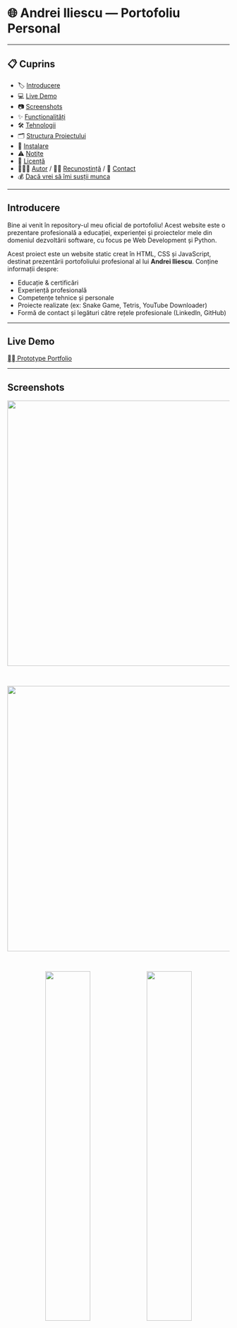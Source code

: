 # 🌐 Andrei Iliescu — Portofoliu Personal

---

## 📋 Cuprins
- 🏷️ [Introducere](#introducere)
- 💻 [Live Demo](#live-demo)
- 📷 [Screenshots](#screenshots)
- ✨ [Funcționalități](#funcționalități)
- 🛠️ [Tehnologii](#tehnologii)
- 🗂️ [Structura Proiectului](#structura-proiectului)
- 💾 [Instalare](#instalare)
- ⚠️ [Notițe](#notițe)
- 📜 [Licență](#licență)
- 👨🏻‍💻 [Autor](#autor--recunoștință--contact) / 🙏🏻 [Recunoștință](#autor--recunoștință--contact) / 📩 [Contact](#autor--recunoștință--contact)
- 💰 [Dacă vrei să îmi susții munca](#dacă-vrei-să-îmi-susții-munca)

---

## Introducere
Bine ai venit în repository-ul meu oficial de portofoliu! Acest website este o prezentare profesională a educației, experienței și proiectelor mele din domeniul dezvoltării software, cu focus pe Web Development și Python.

Acest proiect este un website static creat în HTML, CSS și JavaScript, destinat prezentării portofoliului profesional al lui **Andrei Iliescu**. Conține informații despre:

- Educație & certificări
- Experiență profesională
- Competențe tehnice și personale
- Proiecte realizate (ex: Snake Game, Tetris, YouTube Downloader)
- Formă de contact și legături către rețele profesionale (LinkedIn, GitHub)
<!-- ## Badges -->

---

## Live Demo
[⛓️‍💥 Prototype Portfolio](https://portofoliu-personal-drab.vercel.app/)

---

## Screenshots
<p align="center">
  <img src="screenshots/hero-section.png" width="600">
</p>

<br>

<p align="center">
  <img src="screenshots/about-me.png" width="600">
</p>

<br>

<p align="center">
  <img src="screenshots/my-studies.png" width="45%">
   <img src="screenshots/more-of-my-studies.png" width="45%">
</p>

<br>

<p align="center">
  <img src="screenshots/professional-experience.png" width="600">
</p>

<br>

<p align="center">
  <img src="screenshots/my-skills.png" width="600">
</p>

<br>

<p align="center">
  <img src="screenshots/my-projects.png" width="600">
</p>

<br>

<p align="center">
  <img src="screenshots/contact-me.png" width="600">
</p>

<br>

---

## Funcționalități
- Navigare rapidă prin secțiuni (Acasă, Despre, Skill-uri, Portofoliu, Contact)
- Animații de intrare și efecte la hover
- Efect de scriere animată pentru rolurile profesionale
- Design adaptabil pentru diverse rezoluții

---

## Tehnologii
- HTML5
- CSS3
- Vanilla JavaScript
- Boxicons

---

## Structura Proiectului
- │ 📁 portofoliu/
- ├── index.html
- ├── style.css
- ├── script.js
- ├── assets/
- │ └── images/
- │   └── home.png
- │   └── aboute.png
- │   └── ping-pong game.png
- │   └── shooting asteroids game.png
- │   └── snake game.jpeg
- │   └── tetris game.jpeg
- │   └── tic-tac-toe games.jpeg
- │   └── youtube downloader.png
- ├── screenshots/
- │   └── hero-section.png
- │   └── aboute-me.png
- │   └── my-studies.png
- │   └── more-of-my-studies.png
- │   └── my-skills.png
- │   └── professional-experience.png
- │   └── my-projects.png
- │   └── contact-me.png
- ├── .gitignore
- ├── LICENSE
- └── README.md # Documentația proiectului
<!-- ## Requirements -->
<!-- ## Usage -->
<!-- ## Configuration -->
<!-- ## Runing tests -->
<!-- ## Deployment -->
<!-- ## Road Map -->
<!-- ## FAQ -->
<!-- ## Contributing -->

---

## Instalare
1. Clonează repository-ul:
```bash
git clone https://github.com/xAndreiix/Portofoliu_Personal.git
```
---

## Notițe
Fișierul `.gitignore` exclude din repository:
- Fișiere temporare
- Cache
- Configurații locale IDE (VS Code, WebStorm etc.)
- Fișiere generate (ex: `dist/`, `node_modules/`, `.DS_Store` etc.)

---

## Licență
This project is licensed under the MIT License - see the [LICENSE](LICENSE)

---

## Autor / Recunoștință / Contact
**Autor:** 
Andrei Iliescu

[![Website](https://img.shields.io/badge/Website-PORTFOLIO-gold?style=for-the-badge&logo=about-dot-me&logoColor=white)](https://xandreiix.github.io/Andrei-Iliescu-Portfolio/)

**Recunoștință:**  
- Inspirat de tutorialul lui [Syntax Studio](https://www.youtube.com/@SyntaxStudioTv) de pe YouTube.

[![YouTube](https://img.shields.io/badge/YouTube-FF0000?style=for-the-badge&logo=YouTube&logoColor=white)](https://www.youtube.com/watch?v=XRSQHkzrQGQ&ab_channel=SyntaxStudio)
- Toate mulțumirile către el, pentru tutorial!

**Contact:**  

[![LinkedIn](https://img.shields.io/badge/LinkedIn-0077B5?style=for-the-badge&logo=linkedin&logoColor=white)](https://linkedin.com/in/andrei-iliescu-aa7910214)<br>
[![Email Yahoo](https://img.shields.io/badge/Email-andrey_iliescu%40yahoo.com-6001D2?style=for-the-badge&logoColor=white)](mailto:andrey_iliescu@yahoo.com)<br>
[![Email Gmail](https://img.shields.io/badge/Gmail-andrei.iliescu13102000%40gmail.com-D14836?style=for-the-badge&logo=gmail&logoColor=white)](mailto:andrei.iliescu13102000@gmail.com)

---

## Dacă vrei să îmi susții munca
[![PayPal](https://img.shields.io/badge/PayPal-xAndreiix-00457C?style=for-the-badge&logo=paypal&logoColor=white)](https://paypal.me/xAndreiix)<br>
[![Revolut](https://img.shields.io/badge/Revolut-xAndreiix-001B2E?style=for-the-badge&logoColor=white)](https://revolut.me/xandreiix)
